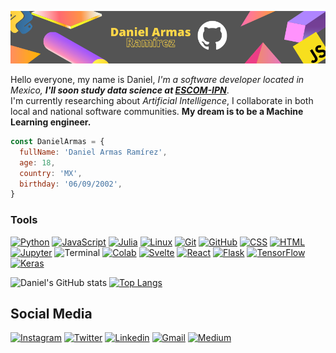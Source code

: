 ![GitHub Header](images/header2.png)

Hello everyone, my name is Daniel, *I'm a software developer located in Mexico, **I'll soon study data science at [ESCOM-IPN](https://www.escom.ipn.mx/)***.      
I'm currently researching about *Artificial Intelligence*, I collaborate in both local and national software communities. **My dream is to be a Machine Learning engineer.**
```javascript
const DanielArmas = {
  fullName: 'Daniel Armas Ramírez',
  age: 18,
  country: 'MX',
  birthday: '06/09/2002',
}
```
### Tools
[![Python](https://img.shields.io/badge/-Python-blue?logo=python&logoColor=yellow&style=for-the-badge)](https://www.python.org/)
[![JavaScript](https://img.shields.io/badge/-JavaScript-yellow?logo=javascript&logoColor=black&style=for-the-badge)](https://developer.mozilla.org/es/docs/Web/JavaScript)
[![Julia](https://img.shields.io/badge/-Julia-9558B2?logo=julia&logoColor=white&style=for-the-badge)](https://julialang.org/)
[![Linux](https://img.shields.io/badge/-Linux-FCC624?logo=linux&logoColor=black&style=for-the-badge)](https://www.linux.org/)
[![Git](https://img.shields.io/badge/-Git-F05032?logo=git&logoColor=white&style=for-the-badge)](https://git-scm.com/)
[![GitHub](https://img.shields.io/badge/-GitHub-181717?logo=github&logoColor=white&style=for-the-badge)](https://github.com/home)
[![CSS](https://img.shields.io/badge/-CSS-1572B6?logo=css3&logoColor=white&style=for-the-badge)](https://developer.mozilla.org/es/docs/Web/CSS)
[![HTML](https://img.shields.io/badge/-HTML-E34F26?logo=html5&logoColor=white&style=for-the-badge)](https://developer.mozilla.org/es/docs/Web/HTML)
[![Jupyter](https://img.shields.io/badge/-Jupyter-F37626?logo=jupyter&logoColor=white&style=for-the-badge)](https://jupyter.org/)
![Terminal](https://img.shields.io/badge/-Terminal-4D4D4D?logo=windows-terminal&logoColor=white&style=for-the-badge)
[![Colab](https://img.shields.io/badge/-Colab-F9AB00?logo=google-colab&logoColor=white&style=for-the-badge)](https://colab.research.google.com/notebooks/welcome.ipynb)
[![Svelte](https://img.shields.io/badge/-Svelte-FF3E00?logo=svelte&logoColor=white&style=for-the-badge)](https://svelte.dev/)
[![React](https://img.shields.io/badge/-React-61DAFB?logo=react&logoColor=black&style=for-the-badge)](https://reactjs.org/)
[![Flask](https://img.shields.io/badge/-Flask-000000?logo=flask&logoColor=white&style=for-the-badge)](https://flask.palletsprojects.com/en/2.0.x/#)
[![TensorFlow](https://img.shields.io/badge/-TensorFlow-FF6F00?logo=tensorflow&logoColor=white&style=for-the-badge)](https://www.tensorflow.org/)
[![Keras](https://img.shields.io/badge/-Keras-D00000?logo=keras&logoColor=white&style=for-the-badge)](https://keras.io/)

![Daniel's GitHub stats](https://github-readme-stats.vercel.app/api?username=daniel692a&show_icons=true&theme=synthwave)
[![Top Langs](https://github-readme-stats.vercel.app/api/top-langs/?username=daniel692a&layout=compact&theme=synthwave)](https://github.com/anuraghazra/github-readme-stats)

## Social Media
[![Instagram](https://shields.io/badge/-Instagram-E4405F?logo=instagram&logoColor=white&style=for-the-badge)](https://www.instagram.com/daniel692a)
[![Twitter](https://shields.io/badge/-Twitter-1DA1F2?logo=twitter&logoColor=white&style=for-the-badge)](https://twitter.com/daniel692a)
[![Linkedin](https://shields.io/badge/-LinkedIn-0A66C2?logo=linkedin&logoColor=white&style=for-the-badge)](https://www.linkedin.com/in/daniel-armas-443994190/)
[![Gmail](https://img.shields.io/badge/Gmail-D14836?style=for-the-badge&logo=Gmail&logoColor=white)](mailto:daniel62armas@gmail.com)
[![Medium](https://shields.io/badge/-Medium-000000?logo=medium&logoColor=white&style=for-the-badge)](https://daniel692a.medium.com/)
